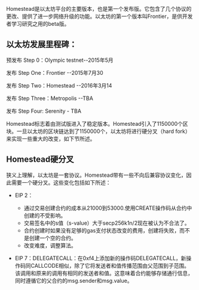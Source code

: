 Homestead是以太坊平台的主要版本，也是第一个发布版。它包含了几个协议的更改、提供了进一步网络升级的功能。以太坊的第一个版本叫Frontier，是供开发者学习研究之用的beta版。

## 以太坊发展里程碑：

预发布 Step 0：Olympic testnet--2015年5月

发布 Step One：Frontier --2015年7月30

发布 Step Two：Homestead --2016年3月14

发布 Step Three：Metropolis --TBA

发布 Step Four: Serenity - TBA

Homestead标志着由测试版进入了稳定版本。Homestead引入了1150000个区块。一旦以太坊的区块链达到了1150000个，以太坊将进行硬分叉（hard fork）来实现一些重大的改变，如下节所述。

## Homestead硬分叉

狭义上理解，以太坊是一套协议。Homestead带有一些不向后兼容协议变化，因此需要一个硬分叉。这些变化包括如下所述：

* EIP 2：

  * 通过交易创建合约的成本从21000到53000.使用CREATE操作码从合约中创建的不受影响。
  * 交易签名中的s值（s-value）大于secp256k1n/2现在被认为不合法了。
  * 合约创建时如果没有足够的gas支付状态改变的费用，创建将失败，而不是创建一个空的合约。
  * 改变难度，调整算法。

* EIP 7：DELEGATECALL：在0xf4上添加新的操作码DELEGATECALL，新操作码同CALLCODE相似，除了它将发送者和值传播范围由父范围到子范围。该调用和原来的调用有相同的发送者和值。这意味着合约能够存储通行信息，同时遵循它的父合约的msg.sender和msg.value。



